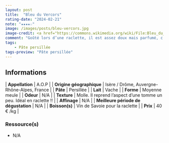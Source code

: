 ```yaml
---
layout: post
title:  "Bleu du Vercors"
rating-date: "2024-02-21"
note: "★★★★☆"
image: /images/posts/bleu-vercors.jpg
image-credit: <a href="https://commons.wikimedia.org/wiki/File:Bleu_du_Vercors_-_coup%C3%A9_-_juil_2019.jpg">Sebleouf</a>, <a href="https://creativecommons.org/licenses/by-sa/4.0">CC BY-SA 4.0</a>, via Wikimedia Commons
comment: "Goûté lors d’une raclette, il est assez doux mais parfumé, c’était trop bon ! Se déguste bien évidemment aussi froid ;)"
tags:
    - Pâte persillée
tags-preview: "Pâte persillée"
---
```


## Informations

| **Appellation** | A.O.P |
| **Origine géographique** | Isère / Drôme, Auvergne-Rhône-Alpes, France  |
| **Pâte** | Persillée |
| **Lait** | Vache |
| **Forme** | Moyenne meule |
| **Odeur** | N/A |
| **Texture** | Molle. Il reprend l’aspect d’une tomme un peu. Idéal en raclette !! |
| **Affinage** | N/A |
| **Meilleure période de dégustation** | N/A |
| **Boisson(s)** | Vin de Savoie pour la raclette |
| **Prix** | 40 € /kg |

### Ressource(s)
* N/A